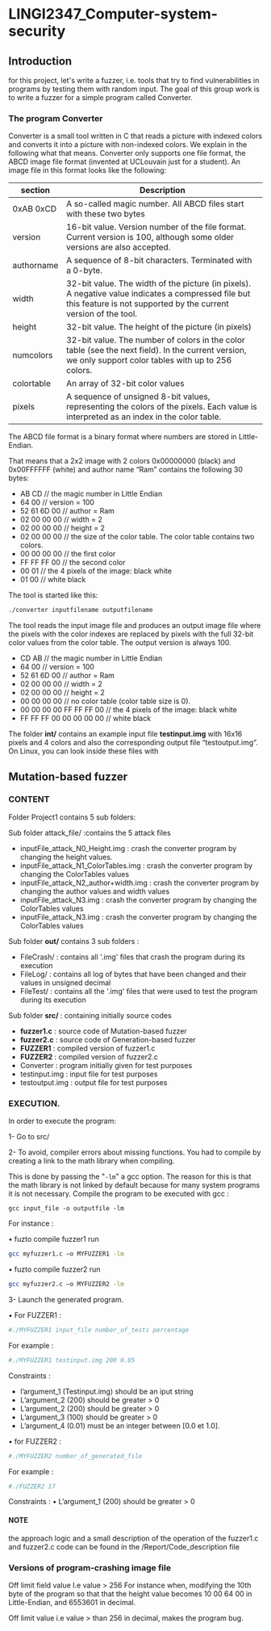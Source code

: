 # LINGI2347_Computer-system-security



## Introduction 


for this project, let's write a fuzzer, i.e. tools that try to find vulnerabilities in programs by testing them with random input.
The goal of this group work is to write a fuzzer for a simple program called Converter.

### The program Converter
Converter is a small tool written in C that reads a picture with indexed colors and converts it into a picture with non-indexed colors. 
We explain in the following what that means.
Converter only supports one file format, the ABCD image file format (invented at UCLouvain just for a student). 
An image file in this format looks like the following:

<table>
    <thead>
        <tr>
            <th>section</th>
            <th >Description</th>
        </tr>
    </thead>
    <tbody>
        <tr>
            <td>0xAB 0xCD</td>
            <td >A so-called magic number. All ABCD files start with these two bytes</td>
        </tr>
        <tr>
            <td>version</td>
            <td >16-bit value. Version number of the file format. Current version is 100, although some older versions are also accepted.</td>
        </tr>
        <tr>
            <td>authorname</td>
            <td >A sequence of 8-bit characters. Terminated with a 0-byte.</td>
        </tr>
        <tr>
            <td>width</td>
            <td >32-bit value. The width of the picture (in pixels). A negative value indicates a compressed file but this feature is not supported by the current version of the tool.</td>
        </tr>
        <tr>
            <td>height</td>
            <td >32-bit value. The height of the picture (in pixels)</td>
        </tr>
        <tr>
            <td>numcolors</td>
            <td >32-bit value. The number of colors in the color table (see the next field). In the current version, we only support color tables with up to 256 colors.</td>
        </tr>
        <tr>
            <td>colortable</td>
            <td >An array of 32-bit color values</td>
        </tr>
        <tr>
            <td>pixels</td>
            <td >A sequence of unsigned 8-bit values, representing the colors of the pixels. Each value is interpreted as an index in the color table.</td>
        </tr>
</table>


The ABCD file format is a binary format where numbers are stored in Little-Endian. 

That means that a 2x2 image with 2 colors 0x00000000 (black) and 0x00FFFFFF (white) and author name “Ram” contains the following 30 bytes:

* AB CD // the magic number in Little Endian
* 64 00 // version = 100
* 52 61 6D 00 // author = Ram
* 02 00 00 00 // width = 2
* 02 00 00 00 // height = 2
* 02 00 00 00 // the size of the color table. The color table contains two colors.
* 00 00 00 00 // the first color
* FF FF FF 00 // the second color
* 00 01 // the 4 pixels of the image: black white
* 01 00 // white black

The tool is started like this:

``` bash
./converter inputfilename outputfilename 
```
The tool reads the input image file and produces an output image file where the pixels with the color indexes are replaced by pixels with the full 32-bit color values from the color table. The output version is always 100.
* CD AB // the magic number in Little Endian
* 64 00 // version = 100
* 52 61 6D 00 // author = Ram
* 02 00 00 00 // width = 2
* 02 00 00 00 // height = 2
* 00 00 00 00 // no color table (color table size is 0).
* 00 00 00 00 FF FF FF 00 // the 4 pixels of the image: black white
* FF FF FF 00 00 00 00 00 // white black

The folder **int/** contains an example input file **testinput.img** with 16x16 pixels and 4 colors and also the corresponding output file “testoutput.img”. On Linux, you can look inside these files with
		
		
## Mutation-based fuzzer

### CONTENT

 Folder Project1 contains  5 sub folders:
	
 Sub folder attack_file/ :contains the 5 attack files

* inputFile_attack_N0_Height.img            : crash the converter program by changing the height values.
* inputFile_attack_N1_ColorTables.img       : crash the converter program by changing the ColorTables values
* inputFile_attack_N2_author+width.img      : crash the converter program by changing the author values and width values
* inputFile_attack_N3.img                   : crash the converter program by changing the ColorTables values
* inputFile_attack_N3.img                   : crash the converter program by changing the ColorTables values

Sub folder **out/** contains  3 sub folders :

* FileCrash/    :	contains all '.img' files that crash the program during its execution
* FileLog/      :	contains all log of bytes that have been changed and their values in unsigned decimal
* FileTest/     :	contains all the '.img' files that were used to test the program during its execution

Sub folder **src/** : containing initially source codes
	
* **fuzzer1.c**     : source code of Mutation-based fuzzer
* **fuzzer2.c**    : source code of Generation-based fuzzer 
* **FUZZER1**       : compiled version of fuzzer1.c
* **FUZZER2**       : compiled version of fuzzer2.c 
* Converter     : program initially given for test purposes
* testinput.img : input file for test purposes
* testoutput.img : output file for test purposes
		
		
### EXECUTION.
	
In order to execute the program:

1- Go to  src/

2- To avoid, compiler errors about missing functions. You had to compile by creating a link to the math library when compiling. 

This is done by passing the "```-lm```" a gcc option. The reason for this is that the math library is not linked by default because 
for many system programs it is not necessary.
Compile the program to be executed  with gcc : 
```
gcc input_file -o outputfile -lm
```

For instance :

• fuzto compile fuzzer1 run 
``` bash
gcc myfuzzer1.c –o MYFUZZER1 -lm
```

• fuzto compile fuzzer2 run 
```bash
gcc myfuzzer2.c –o MYFUZZER2 -lm
```

3- Launch the generated program.

• For FUZZER1 : 
```bash
#./MYFUZZER1 input_file number_of_tests percentage
```
For example : 
```bash
#./MYFUZZER1 testinput.img 200 0.05
```
Constraints : 

* l’argument_1 (Testinput.img) should be an iput string 
* L’argument_2 (200) should be greater > 0
* L’argument_2 (200) should be greater > 0
* L’argument_3 (100) should be greater > 0
* L’argument_4 (0.01) must be an integer between [0.0 et 1.0].
				
• for FUZZER2 : 
```bash
#./MYFUZZER2 number_of_generated_file
```
For example : 
```bash
#./FUZZER2 17
```
			
Constraints : 
• L’argument_1 (200) should be greater > 0

#### NOTE
the approach logic and a small description of the operation of the fuzzer1.c and fuzzer2.c code can be found in the /Report/Code_description file


### Versions of program-crashing image file
		

Off limit <height> field value I.e value > 256
For instance when, modifying the 10th byte of the program  so that that the height value becomes 10 00 64 00 in  Little-Endian, 
and  6553601 in decimal.

Off limit <numcolors> value i.e value > than 256 in decimal, makes the program bug.
	